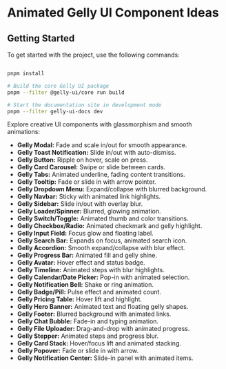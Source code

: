# Animated Gelly UI Component Ideas

## Getting Started
To get started with the project, use the following commands:

```bash

pnpm install

# Build the core Gelly UI package
pnpm --filter @gelly-ui/core run build

# Start the documentation site in development mode
pnpm --filter gelly-ui-docs dev
```

Explore creative UI components with glassmorphism and smooth animations:

- **Gelly Modal:** Fade and scale in/out for smooth appearance.
- **Gelly Toast Notification:** Slide in/out with auto-dismiss.
- **Gelly Button:** Ripple on hover, scale on press.
- **Gelly Card Carousel:** Swipe or slide between cards.
- **Gelly Tabs:** Animated underline, fading content transitions.
- **Gelly Tooltip:** Fade or slide in with arrow pointer.
- **Gelly Dropdown Menu:** Expand/collapse with blurred background.
- **Gelly Navbar:** Sticky with animated link highlights.
- **Gelly Sidebar:** Slide in/out with overlay blur.
- **Gelly Loader/Spinner:** Blurred, glowing animation.
- **Gelly Switch/Toggle:** Animated thumb and color transitions.
- **Gelly Checkbox/Radio:** Animated checkmark and gelly highlight.
- **Gelly Input Field:** Focus glow and floating label.
- **Gelly Search Bar:** Expands on focus, animated search icon.
- **Gelly Accordion:** Smooth expand/collapse with blur effect.
- **Gelly Progress Bar:** Animated fill and gelly shine.
- **Gelly Avatar:** Hover effect and status badge.
- **Gelly Timeline:** Animated steps with blur highlights.
- **Gelly Calendar/Date Picker:** Pop-in with animated selection.
- **Gelly Notification Bell:** Shake or ring animation.
- **Gelly Badge/Pill:** Pulse effect and animated count.
- **Gelly Pricing Table:** Hover lift and highlight.
- **Gelly Hero Banner:** Animated text and floating gelly shapes.
- **Gelly Footer:** Blurred background with animated links.
- **Gelly Chat Bubble:** Fade-in and typing animation.
- **Gelly File Uploader:** Drag-and-drop with animated progress.
- **Gelly Stepper:** Animated steps and progress blur.
- **Gelly Card Stack:** Hover/focus lift and animated stacking.
- **Gelly Popover:** Fade or slide in with arrow.
- **Gelly Notification Center:** Slide-in panel with animated items.




